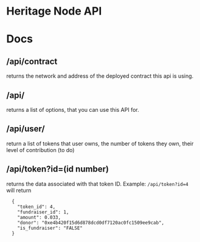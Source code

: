 Heritage Node API
=================

# Docs

## /api/contract
returns the network and address of the deployed contract this api is using.

## /api/
returns a list of options, that you can use this API for.

## /api/user/<address>
return a list of tokens that user owns, the number of tokens they own, their level of contribution (to do)

## /api/token?id=(id number)
returns the data associated with that token ID.
Example: `/api/token?id=4` will return 
```
  {
    "token_id": 4,
    "fundraiser_id": 1,
    "amount": 0.033,
    "donor": "0xe4b420f15d6d878dcd0df7120ac0fc1509ee9cab",
    "is_fundraiser": "FALSE"
  }
```
